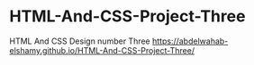 # HTML-And-CSS-Project-Three
HTML And CSS Design number Three
https://abdelwahab-elshamy.github.io/HTML-And-CSS-Project-Three/
